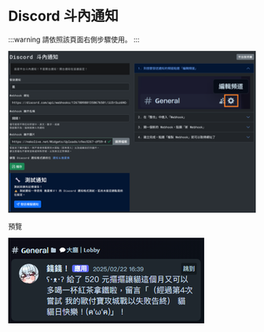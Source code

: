 # Discord 斗內通知

:::warning
請依照該頁面右側步驟使用。
:::

![Image](/images/tool/discord-notify.png)

預覽  

![Image](/images/tool/discord-notify-preview.png)